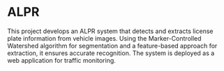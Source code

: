 # ALPR
This project develops an ALPR system that detects and extracts license plate information from vehicle images. Using the Marker-Controlled Watershed algorithm for segmentation and a feature-based approach for extraction, it ensures accurate recognition. The system is deployed as a web application for traffic monitoring.
